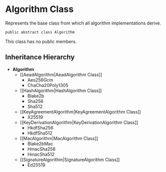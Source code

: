 # Algorithm Class

Represents the base class from which all algorithm implementations derive.

    public abstract class Algorithm

This class has no public members.


## Inheritance Hierarchy

* **Algorithm**
    * [[AeadAlgorithm|AeadAlgorithm Class]]
        * Aes256Gcm
        * ChaCha20Poly1305
    * [[HashAlgorithm|HashAlgorithm Class]]
        * Blake2b
        * Sha256
        * Sha512
    * [[KeyAgreementAlgorithm|KeyAgreementAlgorithm Class]]
        * X25519
    * [[KeyDerivationAlgorithm|KeyDerivationAlgorithm Class]]
        * HkdfSha256
        * HkdfSha512
    * [[MacAlgorithm|MacAlgorithm Class]]
        * Blake2bMac
        * HmacSha256
        * HmacSha512
    * [[SignatureAlgorithm|SignatureAlgorithm Class]]
        * Ed25519
